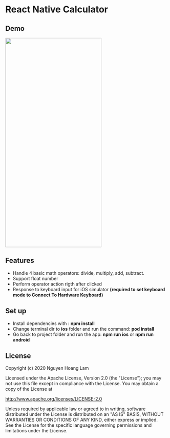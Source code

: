 React Native Calculator
========

Demo
--------

<img src="https://i.imgur.com/7GcuQcb.png" height="652" width="300">

Features
--------
- Handle 4 basic math operators: divide, multiply, add, subtract.
- Support float number
- Perform operator action rigth after clicked
- Response to keyboard input for iOS simulator **(required to set keyboard mode to Connect To Hardware Keyboard)**

Set up
--------
- Install dependencies with : **npm install**
- Change terminal dir to **ios** folder and run the command: **pod install**
- Go back to project folder and run the app: **npm run ios** or **npm run android**

License
--------

Copyright (c) 2020 Nguyen Hoang Lam

Licensed under the Apache License, Version 2.0 (the "License"); you may not use this file except in compliance with the License. You may obtain a copy of the License at

http://www.apache.org/licenses/LICENSE-2.0

Unless required by applicable law or agreed to in writing, software distributed under the License is distributed on an "AS IS" BASIS, WITHOUT WARRANTIES OR CONDITIONS OF ANY KIND, either express or implied. See the License for the specific language governing permissions and limitations under the License.
